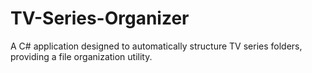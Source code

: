 # TV-Series-Organizer
A C# application designed to automatically structure TV series folders, providing a file organization utility.

